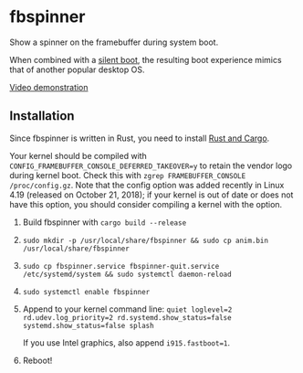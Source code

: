 fbspinner
=========

Show a spinner on the framebuffer during system boot.

When combined with a [silent boot](https://wiki.archlinux.org/index.php/Silent_boot),
the resulting boot experience mimics that of another popular desktop OS.

[Video demonstration](https://www.youtube.com/watch?v=kdrZiFAybuc)

Installation
------------

Since fbspinner is written in Rust, you need to install [Rust and Cargo](https://www.rust-lang.org/install.html).

Your kernel should be compiled with `CONFIG_FRAMEBUFFER_CONSOLE_DEFERRED_TAKEOVER=y` to retain the vendor logo during kernel boot.
Check this with `zgrep FRAMEBUFFER_CONSOLE /proc/config.gz`.
Note that the config option was added recently in Linux 4.19 (released on October 21, 2018);
if your kernel is out of date or does not have this option, you should consider compiling a kernel with the option.

1. Build fbspinner with `cargo build --release`

2. `sudo mkdir -p /usr/local/share/fbspinner && sudo cp anim.bin /usr/local/share/fbspinner`

3. `sudo cp fbspinner.service fbspinner-quit.service /etc/systemd/system && sudo systemctl daemon-reload`

4. `sudo systemctl enable fbspinner`

5. Append to your kernel command line: `quiet loglevel=2 rd.udev.log_priority=2 rd.systemd.show_status=false systemd.show_status=false splash`

   If you use Intel graphics, also append `i915.fastboot=1`.

6. Reboot!
